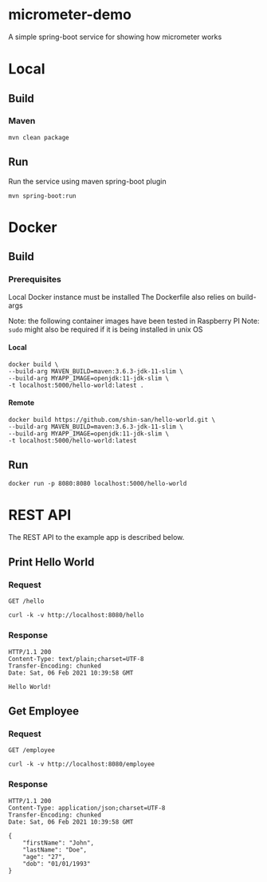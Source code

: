 # micrometer-demo

A simple spring-boot service for showing how micrometer works
# Local
## Build
### Maven
    mvn clean package

## Run
Run the service using maven spring-boot plugin

    mvn spring-boot:run

# Docker
## Build
### Prerequisites
Local Docker instance must be installed
The Dockerfile also relies on build-args

Note: the following container images have been tested in Raspberry PI
Note: `sudo` might also be required if it is being installed in unix OS
#### Local
    docker build \
    --build-arg MAVEN_BUILD=maven:3.6.3-jdk-11-slim \
    --build-arg MYAPP_IMAGE=openjdk:11-jdk-slim \
    -t localhost:5000/hello-world:latest .
#### Remote
    docker build https://github.com/shin-san/hello-world.git \
    --build-arg MAVEN_BUILD=maven:3.6.3-jdk-11-slim \
    --build-arg MYAPP_IMAGE=openjdk:11-jdk-slim \
    -t localhost:5000/hello-world:latest
    
## Run
    docker run -p 8080:8080 localhost:5000/hello-world

# REST API
The REST API to the example app is described below.
## Print Hello World
### Request
`GET /hello`

    curl -k -v http://localhost:8080/hello
### Response
    HTTP/1.1 200
    Content-Type: text/plain;charset=UTF-8
    Transfer-Encoding: chunked
    Date: Sat, 06 Feb 2021 10:39:58 GMT
    
    Hello World!
## Get Employee
### Request
`GET /employee`

    curl -k -v http://localhost:8080/employee
### Response
    HTTP/1.1 200
    Content-Type: application/json;charset=UTF-8
    Transfer-Encoding: chunked
    Date: Sat, 06 Feb 2021 10:39:58 GMT
    
    {
        "firstName": "John",
        "lastName": "Doe",
        "age": "27",
        "dob": "01/01/1993"
    }
